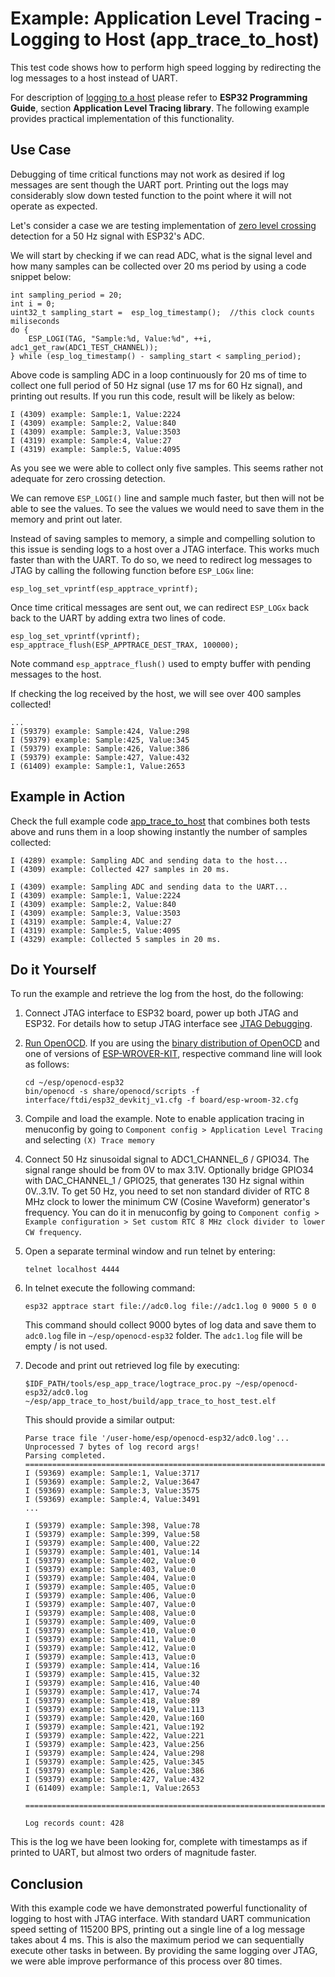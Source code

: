 # Example: Application Level Tracing - Logging to Host (app_trace_to_host)

This test code shows how to perform high speed logging by redirecting the log messages to a host instead of UART.

For description of [logging to a host](http://esp-idf.readthedocs.io/en/latest/api-guides/app_trace.html#logging-to-host) please refer to **ESP32 Programming Guide**, section **Application Level Tracing library**. The following example provides practical implementation of this functionality.


## Use Case

Debugging of time critical functions may not work as desired if log messages are sent though the UART port. Printing out the logs may considerably slow down tested function to the point where it will not operate as expected.

Let's consider a case we are testing implementation of [zero level crossing](https://en.wikipedia.org/wiki/Zero_crossing) detection for a 50 Hz signal with ESP32's ADC. 

We will start by checking if we can read ADC, what is the signal level and how many samples can be collected over 20 ms period by using a code snippet below:

```
int sampling_period = 20;
int i = 0;
uint32_t sampling_start =  esp_log_timestamp();  //this clock counts miliseconds
do {
    ESP_LOGI(TAG, "Sample:%d, Value:%d", ++i, adc1_get_raw(ADC1_TEST_CHANNEL));
} while (esp_log_timestamp() - sampling_start < sampling_period);
```

Above code is sampling ADC in a loop continuously for 20 ms of time to collect one full period of 50 Hz signal (use 17 ms for 60 Hz signal), and printing out results. If you run this code, result will be likely as below:

```
I (4309) example: Sample:1, Value:2224
I (4309) example: Sample:2, Value:840
I (4309) example: Sample:3, Value:3503
I (4319) example: Sample:4, Value:27
I (4319) example: Sample:5, Value:4095
```

As you see we were able to collect only five samples. This seems rather not adequate for zero crossing detection. 

We can remove `ESP_LOGI()` line and sample much faster, but then will not be able to see the values. To see the values we would need to save them in the memory and print out later.

Instead of saving samples to memory, a simple and compelling solution to this issue is sending logs to a host over a JTAG interface. This works much faster than with the UART. To do so, we need to redirect log messages to JTAG by calling the following function before `ESP_LOGx` line:

```
esp_log_set_vprintf(esp_apptrace_vprintf);
```

Once time critical messages are sent out, we can redirect `ESP_LOGx` back back to the UART by adding extra two lines of code. 

```
esp_log_set_vprintf(vprintf);
esp_apptrace_flush(ESP_APPTRACE_DEST_TRAX, 100000);
```

Note command `esp_apptrace_flush()` used to empty buffer with pending messages to the host.

If checking the log received by the host, we will see over 400 samples collected!

```
...
I (59379) example: Sample:424, Value:298
I (59379) example: Sample:425, Value:345
I (59379) example: Sample:426, Value:386
I (59379) example: Sample:427, Value:432
I (61409) example: Sample:1, Value:2653
```


## Example in Action

Check the full example code [app_trace_to_host](main/app_trace_to_host_test.c) that combines both tests above and runs them in a loop showing instantly the number of samples collected:

```
I (4289) example: Sampling ADC and sending data to the host...
I (4309) example: Collected 427 samples in 20 ms.

I (4309) example: Sampling ADC and sending data to the UART...
I (4309) example: Sample:1, Value:2224
I (4309) example: Sample:2, Value:840
I (4309) example: Sample:3, Value:3503
I (4319) example: Sample:4, Value:27
I (4319) example: Sample:5, Value:4095
I (4329) example: Collected 5 samples in 20 ms.
```


## Do it Yourself

To run the example and retrieve the log from the host, do the following:

1.  Connect JTAG interface to ESP32 board, power up both JTAG and ESP32. For details how to setup JTAG interface see [JTAG Debugging](http://esp-idf.readthedocs.io/en/latest/api-guides/jtag-debugging/index.html). 

2.  [Run OpenOCD](http://esp-idf.readthedocs.io/en/latest/api-guides/jtag-debugging/index.html#run-openocd). If you are using the [binary distribution of OpenOCD](http://esp-idf.readthedocs.io/en/latest/api-guides/jtag-debugging/index.html#jtag-debugging-setup-openocd) and one of versions of [ESP-WROVER-KIT](http://esp-idf.readthedocs.io/en/latest/hw-reference/modules-and-boards.html#esp32-wrover-kit-v1-esp32-devkitj-v1), respective command line will look as follows:

    ```
    cd ~/esp/openocd-esp32
    bin/openocd -s share/openocd/scripts -f interface/ftdi/esp32_devkitj_v1.cfg -f board/esp-wroom-32.cfg
    ```

3.  Compile and load the example. Note to enable application tracing in menuconfig by going to `Component config > Application Level Tracing` and selecting `(X) Trace memory` 

4.  Connect 50 Hz sinusoidal signal to ADC1_CHANNEL_6 / GPIO34. The signal range should be from 0V to max 3.1V. Optionally bridge GPIO34 with DAC_CHANNEL_1 / GPIO25, that generates 130 Hz signal within 0V..3.1V. To get 50 Hz, you need to set non standard divider of RTC 8 MHz clock to lower the minimum CW (Cosine Waveform) generator's frequency. You can do it in menuconfig by going to `Component config > Example configuration > Set custom RTC 8 MHz clock divider to lower CW frequency`.

5.  Open a separate terminal window and run telnet by entering:

    ```
    telnet localhost 4444
    ``` 

6.  In telnet execute the following command:

    ```
    esp32 apptrace start file://adc0.log file://adc1.log 0 9000 5 0 0
    ```

    This command should collect 9000 bytes of log data and save them to `adc0.log` file in `~/esp/openocd-esp32` folder. The `adc1.log` file will be empty / is not used.

7.  Decode and print out retrieved log file by executing:

    ```
    $IDF_PATH/tools/esp_app_trace/logtrace_proc.py ~/esp/openocd-esp32/adc0.log ~/esp/app_trace_to_host/build/app_trace_to_host_test.elf
    ```

    This should provide a similar output:

    ```
    Parse trace file '/user-home/esp/openocd-esp32/adc0.log'...
    Unprocessed 7 bytes of log record args!
    Parsing completed.
    ====================================================================
    I (59369) example: Sample:1, Value:3717
    I (59369) example: Sample:2, Value:3647
    I (59369) example: Sample:3, Value:3575
    I (59369) example: Sample:4, Value:3491
    ...

    I (59379) example: Sample:398, Value:78
    I (59379) example: Sample:399, Value:58
    I (59379) example: Sample:400, Value:22
    I (59379) example: Sample:401, Value:14
    I (59379) example: Sample:402, Value:0
    I (59379) example: Sample:403, Value:0
    I (59379) example: Sample:404, Value:0
    I (59379) example: Sample:405, Value:0
    I (59379) example: Sample:406, Value:0
    I (59379) example: Sample:407, Value:0
    I (59379) example: Sample:408, Value:0
    I (59379) example: Sample:409, Value:0
    I (59379) example: Sample:410, Value:0
    I (59379) example: Sample:411, Value:0
    I (59379) example: Sample:412, Value:0
    I (59379) example: Sample:413, Value:0
    I (59379) example: Sample:414, Value:16
    I (59379) example: Sample:415, Value:32
    I (59379) example: Sample:416, Value:40
    I (59379) example: Sample:417, Value:74
    I (59379) example: Sample:418, Value:89
    I (59379) example: Sample:419, Value:113
    I (59379) example: Sample:420, Value:160
    I (59379) example: Sample:421, Value:192
    I (59379) example: Sample:422, Value:221
    I (59379) example: Sample:423, Value:256
    I (59379) example: Sample:424, Value:298
    I (59379) example: Sample:425, Value:345
    I (59379) example: Sample:426, Value:386
    I (59379) example: Sample:427, Value:432
    I (61409) example: Sample:1, Value:2653

    ====================================================================

    Log records count: 428
    ```

This is the log we have been looking for, complete with timestamps as if printed to UART, but almost two orders of magnitude faster.


## Conclusion

With this example code we have demonstrated powerful functionality of logging to host with JTAG interface. With standard UART communication speed setting of 115200 BPS, printing out a single line of a log message takes about 4 ms. This is also the maximum period we can sequentially execute other tasks in between. By providing the same logging over JTAG, we were able improve performance of this process over 80 times.

